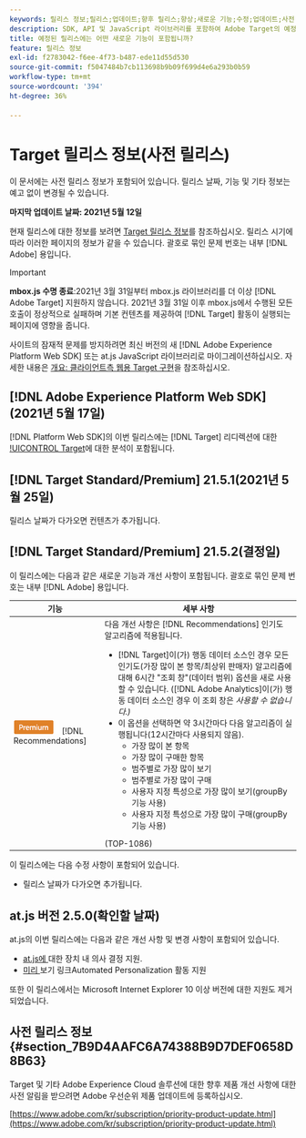```yaml
---
keywords: 릴리스 정보;릴리스;업데이트;향후 릴리스;향상;새로운 기능;수정;업데이트;사전 릴리스
description: SDK, API 및 JavaScript 라이브러리를 포함하여 Adobe Target의 예정된 릴리스에 포함된 새로운 기능, 개선 사항 및 수정 내용에 대해 알아봅니다.
title: 예정된 릴리스에는 어떤 새로운 기능이 포함됩니까?
feature: 릴리스 정보
exl-id: f2783042-f6ee-4f73-b487-ede11d55d530
source-git-commit: f5047484b7cb113698b9b09f699d4e6a293b0b59
workflow-type: tm+mt
source-wordcount: '394'
ht-degree: 36%

---
```


# Target 릴리스 정보(사전 릴리스)

이 문서에는 사전 릴리스 정보가 포함되어 있습니다. 릴리스 날짜, 기능 및 기타 정보는 예고 없이 변경될 수 있습니다.

**마지막 업데이트 날짜: 2021년 5월 12일**

현재 릴리스에 대한 정보를 보려면 [Target 릴리스 정보](release-notes.md)를 참조하십시오. 릴리스 시기에 따라 이러한 페이지의 정보가 같을 수 있습니다. 괄호로 묶인 문제 번호는 내부 [!DNL Adobe] 용입니다.

>[!IMPORTANT]
>
>**mbox.js 수명 종료**:2021년 3월 31일부터 mbox.js 라이브러리를 더 이상  [!DNL Adobe Target] 지원하지 않습니다. 2021년 3월 31일 이후 mbox.js에서 수행된 모든 호출이 정상적으로 실패하며 기본 컨텐츠를 제공하여 [!DNL Target] 활동이 실행되는 페이지에 영향을 줍니다.
>
>사이트의 잠재적 문제를 방지하려면 최신 버전의 새 [!DNL Adobe Experience Platform Web SDK] 또는 at.js JavaScript 라이브러리로 마이그레이션하십시오. 자세한 내용은 [개요: 클라이언트측 웹용 Target 구현](/help/c-implementing-target/c-implementing-target-for-client-side-web/implement-target-for-client-side-web.md)을 참조하십시오.

## [!DNL Adobe Experience Platform Web SDK] (2021년 5월 17일)

[!DNL Platform Web SDK]의 이번 릴리스에는 [!DNL Target] 리디렉션에 대한 [!UICONTROL Target](A4T)에 대한 분석이 포함됩니다.

## [!DNL Target Standard/Premium] 21.5.1(2021년 5월 25일)

릴리스 날짜가 다가오면 컨텐츠가 추가됩니다.

## [!DNL Target Standard/Premium] 21.5.2(결정일)

이 릴리스에는 다음과 같은 새로운 기능과 개선 사항이 포함됩니다. 괄호로 묶인 문제 번호는 내부 [!DNL Adobe] 용입니다.

| 기능 | 세부 사항 |
| --- | --- |
| ![Premium](/help/assets/premium.png) [!DNL Recommendations] | 다음 개선 사항은 [!DNL Recommendations] 인기도 알고리즘에 적용됩니다.<ul><li>[!DNL Target]이(가) 행동 데이터 소스인 경우 모든 인기도(가장 많이 본 항목/최상위 판매자) 알고리즘에 대해 6시간 &quot;조회 창&quot;(데이터 범위) 옵션을 새로 사용할 수 있습니다. ([!DNL Adobe Analytics]이(가) 행동 데이터 소스인 경우 이 조회 창은 *사용할 수 없습니다.)*</li><li>이 옵션을 선택하면 약 3시간마다 다음 알고리즘이 실행됩니다(12시간마다 사용되지 않음).<ul><li>가장 많이 본 항목</li><li>가장 많이 구매한 항목</li><li>범주별로 가장 많이 보기</li><li>범주별로 가장 많이 구매</li><li>사용자 지정 특성으로 가장 많이 보기(groupBy 기능 사용)</li><li>사용자 지정 특성으로 가장 많이 구매(groupBy 기능 사용)</li></ul></ul>(TOP-1086) |

이 릴리스에는 다음 수정 사항이 포함되어 있습니다.

* 릴리스 날짜가 다가오면 추가됩니다.

## at.js 버전 2.5.0(확인할 날짜)

at.js의 이번 릴리스에는 다음과 같은 개선 사항 및 변경 사항이 포함되어 있습니다.

* [at.js에 ](/help/c-implementing-target/c-implementing-target-for-client-side-web/on-device-decisioning/on-device-decisioning.md) 대한 장치 내 의사 결정 지원.
* [미리 ](/help/c-activities/c-activity-qa/activity-qa.md) 보기 링크Automated Personalization 활동 지원

또한 이 릴리스에서는 Microsoft Internet Explorer 10 이상 버전에 대한 지원도 제거되었습니다.

## 사전 릴리스 정보 {#section_7B9D4AAFC6A74388B9D7DEF0658D8B63}

Target 및 기타 Adobe Experience Cloud 솔루션에 대한 향후 제품 개선 사항에 대한 사전 알림을 받으려면 Adobe 우선순위 제품 업데이트에 등록하십시오.

[https://www.adobe.com/kr/subscription/priority-product-update.html](https://www.adobe.com/kr/subscription/priority-product-update.html)
